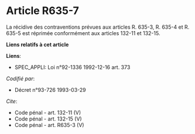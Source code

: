 # Article R635-7

La récidive des contraventions prévues aux articles R. 635-3, R. 635-4 et R. 635-5 est réprimée conformément aux articles
132-11 et 132-15.

**Liens relatifs à cet article**

**Liens**:

  - SPEC_APPLI: Loi n°92-1336 1992-12-16 art. 373

_Codifié par_:

  - Décret n°93-726 1993-03-29

_Cite_:

  - Code pénal - art. 132-11 (V)
  - Code pénal - art. 132-15 (V)
  - Code pénal - art. R635-3 (V)
